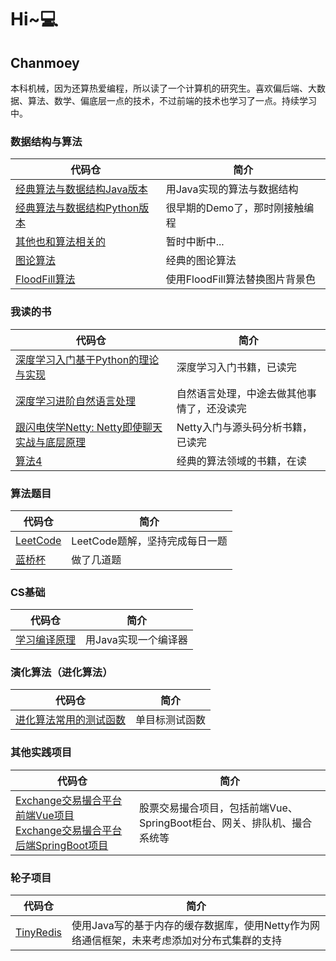 # Hi~💻

## Chanmoey

本科机械，因为还算热爱编程，所以读了一个计算机的研究生。喜欢偏后端、大数据、算法、数学、偏底层一点的技术，不过前端的技术也学习了一点。持续学习中。

### 数据结构与算法

|代码仓|简介|
---|---|
[经典算法与数据结构Java版本](https://github.com/Chanmoey/algorithm-and-data-structures-java)|用Java实现的算法与数据结构|
|[经典算法与数据结构Python版本](https://github.com/Chanmoey/Data-Structures-Python)|很早期的Demo了，那时刚接触编程|
|[其他也和算法相关的](https://github.com/Chanmoey/moon-algorithm-package)|暂时中断中...|
|[图论算法](https://github.com/Chanmoey/learning-graph)|经典的图论算法|
|[FloodFill算法](https://github.com/Chanmoey/replace-image-background-color)|使用FloodFill算法替换图片背景色|

### 我读的书

|代码仓|简介|
---|---|
[深度学习入门基于Python的理论与实现](https://github.com/Chanmoey/deep-learning-from-scratch)|深度学习入门书籍，已读完|
|[深度学习进阶自然语言处理](https://github.com/Chanmoey/deep-learning-2-natural-language-processing)|自然语言处理，中途去做其他事情了，还没读完|
|[跟闪电侠学Netty: Netty即使聊天实战与底层原理](https://github.com/Chanmoey/learn-netty-with-flash)|Netty入门与源头码分析书籍，已读完|
|[算法4](https://github.com/Chanmoey/algorithms-fourth-edition)|经典的算法领域的书籍，在读|

### 算法题目

|代码仓|简介|
---|---|
|[LeetCode](https://github.com/Chanmoey/play-leetcode-note)|LeetCode题解，坚持完成每日一题|
|[蓝桥杯](https://github.com/Chanmoey/lanqiaocup)|做了几道题|

### CS基础

|代码仓|简介|
|---|---|
|[学习编译原理](https://github.com/Chanmoey/moon)|用Java实现一个编译器|

### 演化算法（进化算法）

|代码仓|简介|
|---|---|
|[进化算法常用的测试函数](https://github.com/Chanmoey/optimization-test-functions)|单目标测试函数|

### 其他实践项目

|代码仓|简介|
|---|---|
|[Exchange交易撮合平台前端Vue项目](https://github.com/Chanmoey/exchange-vue)<br>[Exchange交易撮合平台后端SpringBoot项目](https://github.com/Chanmoey/exchange)|股票交易撮合项目，包括前端Vue、SpringBoot柜台、网关、排队机、撮合系统等|

### 轮子项目

|代码仓|简介
|---|---|
|[TinyRedis](https://github.com/Chanmoey/tiny-redis)|使用Java写的基于内存的缓存数据库，使用Netty作为网络通信框架，未来考虑添加对分布式集群的支持|
